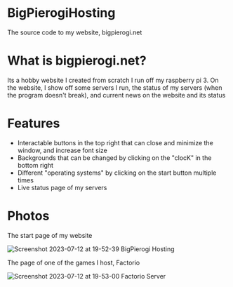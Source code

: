 # BigPierogiHosting
The source code to my website, bigpierogi.net

# What is bigpierogi.net?

Its a hobby website I created from scratch I run off my raspberry pi 3. On the website, I show off some servers I run, the status of my servers (when the program doesn't break), and current news on the website and its status

# Features

- Interactable buttons in the top right that can close and minimize the window, and increase font size
- Backgrounds that can be changed by clicking on the "clocK" in the bottom right
- Different "operating systems" by clicking on the start button multiple times
- Live status page of my servers

# Photos

The start page of my website

![Screenshot 2023-07-12 at 19-52-39 BigPierogi Hosting](https://github.com/SonOfCheevap/BigPierogiHosting/assets/108093325/7d10d656-9754-491f-91c6-f32c94e0c952)

The page of one of the games I host, Factorio

![Screenshot 2023-07-12 at 19-53-00 Factorio Server](https://github.com/SonOfCheevap/BigPierogiHosting/assets/108093325/9d3f6325-16d6-41c7-a344-1d86c5f98393)
